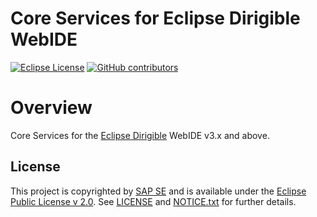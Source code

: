 # Core Services for Eclipse Dirigible WebIDE

[![Eclipse License](http://img.shields.io/badge/license-Eclipse-brightgreen.svg)](LICENSE)
[![GitHub contributors](https://img.shields.io/github/contributors/dirigiblelabs/resources-core.svg)](https://github.com/dirigiblelabs/resources-core/graphs/contributors)

# Overview

Core Services for the [Eclipse Dirigible](https://github.com/eclipse/dirigible) WebIDE v3.x and above.

## License

This project is copyrighted by [SAP SE](http://www.sap.com/) and is available under the [Eclipse Public License v 2.0](https://www.eclipse.org/legal/epl-v20.html). See [LICENSE](LICENSE) and [NOTICE.txt](NOTICE.txt) for further details.
